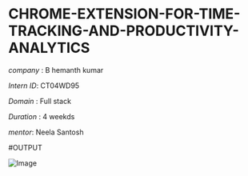# CHROME-EXTENSION-FOR-TIME-TRACKING-AND-PRODUCTIVITY-ANALYTICS

*company* : B hemanth kumar

*Intern ID*: CT04WD95

*Domain* : Full stack

*Duration* : 4 weekds

*mentor*: Neela Santosh


#OUTPUT


![Image](https://github.com/user-attachments/assets/d63dc959-2cb8-462d-91ae-e6e586086cb4)

